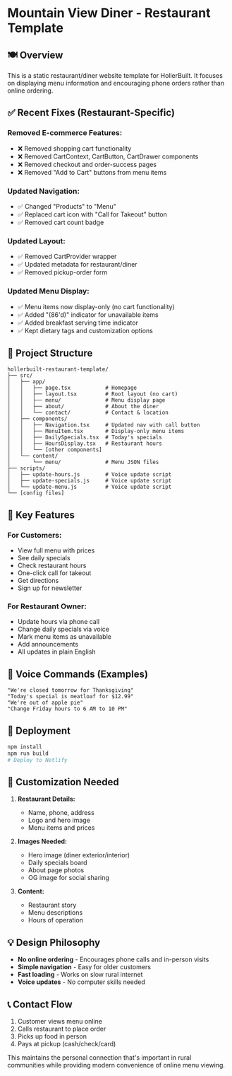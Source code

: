 # Mountain View Diner - Restaurant Template

## 🍽️ Overview
This is a static restaurant/diner website template for HollerBuilt. It focuses on displaying menu information and encouraging phone orders rather than online ordering.

## ✅ Recent Fixes (Restaurant-Specific)

### Removed E-commerce Features:
- ❌ Removed shopping cart functionality
- ❌ Removed CartContext, CartButton, CartDrawer components
- ❌ Removed checkout and order-success pages
- ❌ Removed "Add to Cart" buttons from menu items

### Updated Navigation:
- ✅ Changed "Products" to "Menu"
- ✅ Replaced cart icon with "Call for Takeout" button
- ✅ Removed cart count badge

### Updated Layout:
- ✅ Removed CartProvider wrapper
- ✅ Updated metadata for restaurant/diner
- ✅ Removed pickup-order form

### Updated Menu Display:
- ✅ Menu items now display-only (no cart functionality)
- ✅ Added "(86'd)" indicator for unavailable items
- ✅ Added breakfast serving time indicator
- ✅ Kept dietary tags and customization options

## 📁 Project Structure
```
hollerbuilt-restaurant-template/
├── src/
│   ├── app/
│   │   ├── page.tsx           # Homepage
│   │   ├── layout.tsx         # Root layout (no cart)
│   │   ├── menu/              # Menu display page
│   │   ├── about/             # About the diner
│   │   └── contact/           # Contact & location
│   ├── components/
│   │   ├── Navigation.tsx     # Updated nav with call button
│   │   ├── MenuItem.tsx       # Display-only menu items
│   │   ├── DailySpecials.tsx  # Today's specials
│   │   ├── HoursDisplay.tsx   # Restaurant hours
│   │   └── [other components]
│   └── content/
│       └── menu/              # Menu JSON files
├── scripts/
│   ├── update-hours.js        # Voice update script
│   ├── update-specials.js     # Voice update script
│   └── update-menu.js         # Voice update script
└── [config files]
```

## 🎯 Key Features

### For Customers:
- View full menu with prices
- See daily specials
- Check restaurant hours
- One-click call for takeout
- Get directions
- Sign up for newsletter

### For Restaurant Owner:
- Update hours via phone call
- Change daily specials via voice
- Mark menu items as unavailable
- Add announcements
- All updates in plain English

## 📱 Voice Commands (Examples)
```
"We're closed tomorrow for Thanksgiving"
"Today's special is meatloaf for $12.99"
"We're out of apple pie"
"Change Friday hours to 6 AM to 10 PM"
```

## 🚀 Deployment
```bash
npm install
npm run build
# Deploy to Netlify
```

## 🎨 Customization Needed
1. **Restaurant Details:**
   - Name, phone, address
   - Logo and hero image
   - Menu items and prices

2. **Images Needed:**
   - Hero image (diner exterior/interior)
   - Daily specials board
   - About page photos
   - OG image for social sharing

3. **Content:**
   - Restaurant story
   - Menu descriptions
   - Hours of operation

## 💡 Design Philosophy
- **No online ordering** - Encourages phone calls and in-person visits
- **Simple navigation** - Easy for older customers
- **Fast loading** - Works on slow rural internet
- **Voice updates** - No computer skills needed

## 📞 Contact Flow
1. Customer views menu online
2. Calls restaurant to place order
3. Picks up food in person
4. Pays at pickup (cash/check/card)

This maintains the personal connection that's important in rural communities while providing modern convenience of online menu viewing.
